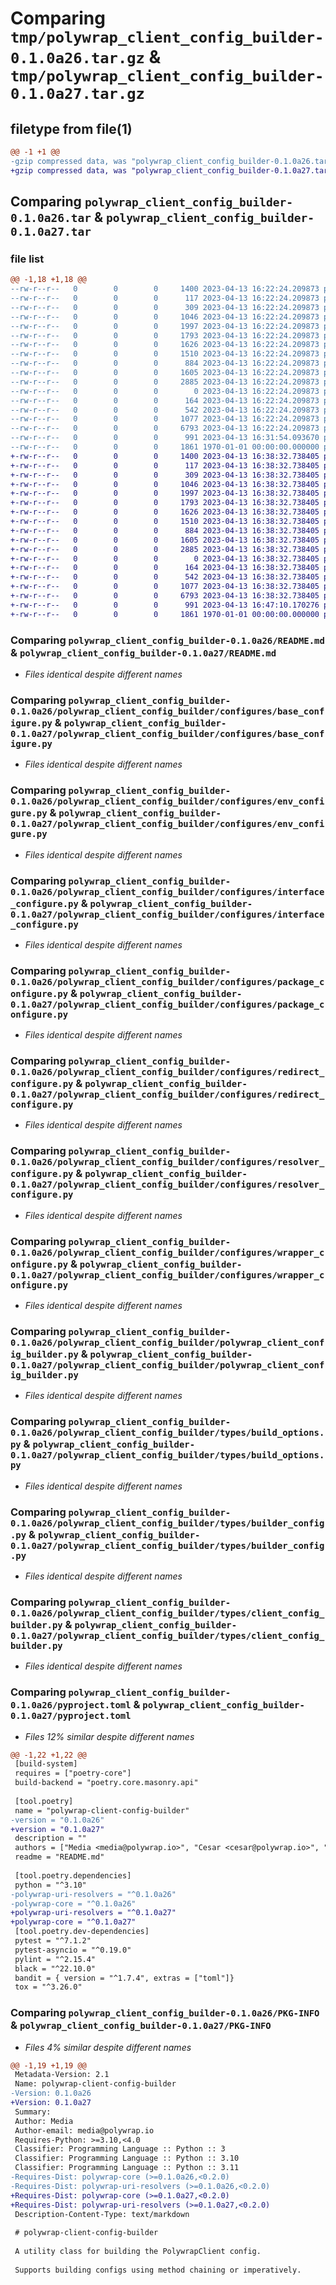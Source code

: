 # Comparing `tmp/polywrap_client_config_builder-0.1.0a26.tar.gz` & `tmp/polywrap_client_config_builder-0.1.0a27.tar.gz`

## filetype from file(1)

```diff
@@ -1 +1 @@
-gzip compressed data, was "polywrap_client_config_builder-0.1.0a26.tar", max compression
+gzip compressed data, was "polywrap_client_config_builder-0.1.0a27.tar", max compression
```

## Comparing `polywrap_client_config_builder-0.1.0a26.tar` & `polywrap_client_config_builder-0.1.0a27.tar`

### file list

```diff
@@ -1,18 +1,18 @@
--rw-r--r--   0        0        0     1400 2023-04-13 16:22:24.209873 polywrap_client_config_builder-0.1.0a26/README.md
--rw-r--r--   0        0        0      117 2023-04-13 16:22:24.209873 polywrap_client_config_builder-0.1.0a26/polywrap_client_config_builder/__init__.py
--rw-r--r--   0        0        0      309 2023-04-13 16:22:24.209873 polywrap_client_config_builder-0.1.0a26/polywrap_client_config_builder/configures/__init__.py
--rw-r--r--   0        0        0     1046 2023-04-13 16:22:24.209873 polywrap_client_config_builder-0.1.0a26/polywrap_client_config_builder/configures/base_configure.py
--rw-r--r--   0        0        0     1997 2023-04-13 16:22:24.209873 polywrap_client_config_builder-0.1.0a26/polywrap_client_config_builder/configures/env_configure.py
--rw-r--r--   0        0        0     1793 2023-04-13 16:22:24.209873 polywrap_client_config_builder-0.1.0a26/polywrap_client_config_builder/configures/interface_configure.py
--rw-r--r--   0        0        0     1626 2023-04-13 16:22:24.209873 polywrap_client_config_builder-0.1.0a26/polywrap_client_config_builder/configures/package_configure.py
--rw-r--r--   0        0        0     1510 2023-04-13 16:22:24.209873 polywrap_client_config_builder-0.1.0a26/polywrap_client_config_builder/configures/redirect_configure.py
--rw-r--r--   0        0        0      884 2023-04-13 16:22:24.209873 polywrap_client_config_builder-0.1.0a26/polywrap_client_config_builder/configures/resolver_configure.py
--rw-r--r--   0        0        0     1605 2023-04-13 16:22:24.209873 polywrap_client_config_builder-0.1.0a26/polywrap_client_config_builder/configures/wrapper_configure.py
--rw-r--r--   0        0        0     2885 2023-04-13 16:22:24.209873 polywrap_client_config_builder-0.1.0a26/polywrap_client_config_builder/polywrap_client_config_builder.py
--rw-r--r--   0        0        0        0 2023-04-13 16:22:24.209873 polywrap_client_config_builder-0.1.0a26/polywrap_client_config_builder/py.typed
--rw-r--r--   0        0        0      164 2023-04-13 16:22:24.209873 polywrap_client_config_builder-0.1.0a26/polywrap_client_config_builder/types/__init__.py
--rw-r--r--   0        0        0      542 2023-04-13 16:22:24.209873 polywrap_client_config_builder-0.1.0a26/polywrap_client_config_builder/types/build_options.py
--rw-r--r--   0        0        0     1077 2023-04-13 16:22:24.209873 polywrap_client_config_builder-0.1.0a26/polywrap_client_config_builder/types/builder_config.py
--rw-r--r--   0        0        0     6793 2023-04-13 16:22:24.209873 polywrap_client_config_builder-0.1.0a26/polywrap_client_config_builder/types/client_config_builder.py
--rw-r--r--   0        0        0      991 2023-04-13 16:31:54.093670 polywrap_client_config_builder-0.1.0a26/pyproject.toml
--rw-r--r--   0        0        0     1861 1970-01-01 00:00:00.000000 polywrap_client_config_builder-0.1.0a26/PKG-INFO
+-rw-r--r--   0        0        0     1400 2023-04-13 16:38:32.738405 polywrap_client_config_builder-0.1.0a27/README.md
+-rw-r--r--   0        0        0      117 2023-04-13 16:38:32.738405 polywrap_client_config_builder-0.1.0a27/polywrap_client_config_builder/__init__.py
+-rw-r--r--   0        0        0      309 2023-04-13 16:38:32.738405 polywrap_client_config_builder-0.1.0a27/polywrap_client_config_builder/configures/__init__.py
+-rw-r--r--   0        0        0     1046 2023-04-13 16:38:32.738405 polywrap_client_config_builder-0.1.0a27/polywrap_client_config_builder/configures/base_configure.py
+-rw-r--r--   0        0        0     1997 2023-04-13 16:38:32.738405 polywrap_client_config_builder-0.1.0a27/polywrap_client_config_builder/configures/env_configure.py
+-rw-r--r--   0        0        0     1793 2023-04-13 16:38:32.738405 polywrap_client_config_builder-0.1.0a27/polywrap_client_config_builder/configures/interface_configure.py
+-rw-r--r--   0        0        0     1626 2023-04-13 16:38:32.738405 polywrap_client_config_builder-0.1.0a27/polywrap_client_config_builder/configures/package_configure.py
+-rw-r--r--   0        0        0     1510 2023-04-13 16:38:32.738405 polywrap_client_config_builder-0.1.0a27/polywrap_client_config_builder/configures/redirect_configure.py
+-rw-r--r--   0        0        0      884 2023-04-13 16:38:32.738405 polywrap_client_config_builder-0.1.0a27/polywrap_client_config_builder/configures/resolver_configure.py
+-rw-r--r--   0        0        0     1605 2023-04-13 16:38:32.738405 polywrap_client_config_builder-0.1.0a27/polywrap_client_config_builder/configures/wrapper_configure.py
+-rw-r--r--   0        0        0     2885 2023-04-13 16:38:32.738405 polywrap_client_config_builder-0.1.0a27/polywrap_client_config_builder/polywrap_client_config_builder.py
+-rw-r--r--   0        0        0        0 2023-04-13 16:38:32.738405 polywrap_client_config_builder-0.1.0a27/polywrap_client_config_builder/py.typed
+-rw-r--r--   0        0        0      164 2023-04-13 16:38:32.738405 polywrap_client_config_builder-0.1.0a27/polywrap_client_config_builder/types/__init__.py
+-rw-r--r--   0        0        0      542 2023-04-13 16:38:32.738405 polywrap_client_config_builder-0.1.0a27/polywrap_client_config_builder/types/build_options.py
+-rw-r--r--   0        0        0     1077 2023-04-13 16:38:32.738405 polywrap_client_config_builder-0.1.0a27/polywrap_client_config_builder/types/builder_config.py
+-rw-r--r--   0        0        0     6793 2023-04-13 16:38:32.738405 polywrap_client_config_builder-0.1.0a27/polywrap_client_config_builder/types/client_config_builder.py
+-rw-r--r--   0        0        0      991 2023-04-13 16:47:10.170276 polywrap_client_config_builder-0.1.0a27/pyproject.toml
+-rw-r--r--   0        0        0     1861 1970-01-01 00:00:00.000000 polywrap_client_config_builder-0.1.0a27/PKG-INFO
```

### Comparing `polywrap_client_config_builder-0.1.0a26/README.md` & `polywrap_client_config_builder-0.1.0a27/README.md`

 * *Files identical despite different names*

### Comparing `polywrap_client_config_builder-0.1.0a26/polywrap_client_config_builder/configures/base_configure.py` & `polywrap_client_config_builder-0.1.0a27/polywrap_client_config_builder/configures/base_configure.py`

 * *Files identical despite different names*

### Comparing `polywrap_client_config_builder-0.1.0a26/polywrap_client_config_builder/configures/env_configure.py` & `polywrap_client_config_builder-0.1.0a27/polywrap_client_config_builder/configures/env_configure.py`

 * *Files identical despite different names*

### Comparing `polywrap_client_config_builder-0.1.0a26/polywrap_client_config_builder/configures/interface_configure.py` & `polywrap_client_config_builder-0.1.0a27/polywrap_client_config_builder/configures/interface_configure.py`

 * *Files identical despite different names*

### Comparing `polywrap_client_config_builder-0.1.0a26/polywrap_client_config_builder/configures/package_configure.py` & `polywrap_client_config_builder-0.1.0a27/polywrap_client_config_builder/configures/package_configure.py`

 * *Files identical despite different names*

### Comparing `polywrap_client_config_builder-0.1.0a26/polywrap_client_config_builder/configures/redirect_configure.py` & `polywrap_client_config_builder-0.1.0a27/polywrap_client_config_builder/configures/redirect_configure.py`

 * *Files identical despite different names*

### Comparing `polywrap_client_config_builder-0.1.0a26/polywrap_client_config_builder/configures/resolver_configure.py` & `polywrap_client_config_builder-0.1.0a27/polywrap_client_config_builder/configures/resolver_configure.py`

 * *Files identical despite different names*

### Comparing `polywrap_client_config_builder-0.1.0a26/polywrap_client_config_builder/configures/wrapper_configure.py` & `polywrap_client_config_builder-0.1.0a27/polywrap_client_config_builder/configures/wrapper_configure.py`

 * *Files identical despite different names*

### Comparing `polywrap_client_config_builder-0.1.0a26/polywrap_client_config_builder/polywrap_client_config_builder.py` & `polywrap_client_config_builder-0.1.0a27/polywrap_client_config_builder/polywrap_client_config_builder.py`

 * *Files identical despite different names*

### Comparing `polywrap_client_config_builder-0.1.0a26/polywrap_client_config_builder/types/build_options.py` & `polywrap_client_config_builder-0.1.0a27/polywrap_client_config_builder/types/build_options.py`

 * *Files identical despite different names*

### Comparing `polywrap_client_config_builder-0.1.0a26/polywrap_client_config_builder/types/builder_config.py` & `polywrap_client_config_builder-0.1.0a27/polywrap_client_config_builder/types/builder_config.py`

 * *Files identical despite different names*

### Comparing `polywrap_client_config_builder-0.1.0a26/polywrap_client_config_builder/types/client_config_builder.py` & `polywrap_client_config_builder-0.1.0a27/polywrap_client_config_builder/types/client_config_builder.py`

 * *Files identical despite different names*

### Comparing `polywrap_client_config_builder-0.1.0a26/pyproject.toml` & `polywrap_client_config_builder-0.1.0a27/pyproject.toml`

 * *Files 12% similar despite different names*

```diff
@@ -1,22 +1,22 @@
 [build-system]
 requires = ["poetry-core"]
 build-backend = "poetry.core.masonry.api"
 
 [tool.poetry]
 name = "polywrap-client-config-builder"
-version = "0.1.0a26"
+version = "0.1.0a27"
 description = ""
 authors = ["Media <media@polywrap.io>", "Cesar <cesar@polywrap.io>", "Niraj <niraj@polywrap.io>"]
 readme = "README.md"
 
 [tool.poetry.dependencies]
 python = "^3.10"
-polywrap-uri-resolvers = "^0.1.0a26"
-polywrap-core = "^0.1.0a26"
+polywrap-uri-resolvers = "^0.1.0a27"
+polywrap-core = "^0.1.0a27"
 [tool.poetry.dev-dependencies]
 pytest = "^7.1.2"
 pytest-asyncio = "^0.19.0"
 pylint = "^2.15.4"
 black = "^22.10.0"
 bandit = { version = "^1.7.4", extras = ["toml"]}
 tox = "^3.26.0"
```

### Comparing `polywrap_client_config_builder-0.1.0a26/PKG-INFO` & `polywrap_client_config_builder-0.1.0a27/PKG-INFO`

 * *Files 4% similar despite different names*

```diff
@@ -1,19 +1,19 @@
 Metadata-Version: 2.1
 Name: polywrap-client-config-builder
-Version: 0.1.0a26
+Version: 0.1.0a27
 Summary: 
 Author: Media
 Author-email: media@polywrap.io
 Requires-Python: >=3.10,<4.0
 Classifier: Programming Language :: Python :: 3
 Classifier: Programming Language :: Python :: 3.10
 Classifier: Programming Language :: Python :: 3.11
-Requires-Dist: polywrap-core (>=0.1.0a26,<0.2.0)
-Requires-Dist: polywrap-uri-resolvers (>=0.1.0a26,<0.2.0)
+Requires-Dist: polywrap-core (>=0.1.0a27,<0.2.0)
+Requires-Dist: polywrap-uri-resolvers (>=0.1.0a27,<0.2.0)
 Description-Content-Type: text/markdown
 
 # polywrap-client-config-builder
 
 A utility class for building the PolywrapClient config. 
 
 Supports building configs using method chaining or imperatively.
```

